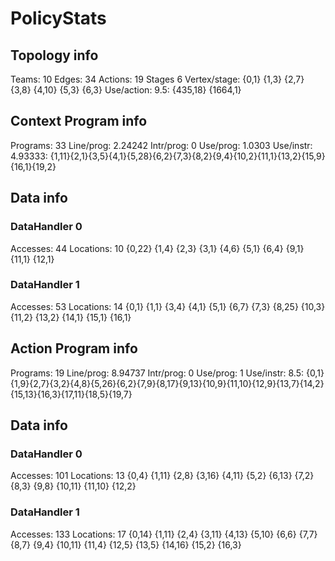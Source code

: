 # PolicyStats
## Topology info
Teams:		10
Edges:		34
Actions:	19
Stages		6
Vertex/stage:	{0,1} {1,3} {2,7} {3,8} {4,10} {5,3} {6,3} 
Use/action:	9.5: {435,18} {1664,1} 

## Context Program info
Programs:	33
Line/prog:	2.24242
Intr/prog:	0
Use/prog:	1.0303
Use/instr:	4.93333: {1,11}{2,1}{3,5}{4,1}{5,28}{6,2}{7,3}{8,2}{9,4}{10,2}{11,1}{13,2}{15,9}{16,1}{19,2}

## Data info

### DataHandler 0
Accesses:	44
Locations:	10
{0,22} {1,4} {2,3} {3,1} {4,6} {5,1} {6,4} {9,1} {11,1} {12,1} 

### DataHandler 1
Accesses:	53
Locations:	14
{0,1} {1,1} {3,4} {4,1} {5,1} {6,7} {7,3} {8,25} {10,3} {11,2} {13,2} {14,1} {15,1} {16,1} 



## Action Program info
Programs:	19
Line/prog:	8.94737
Intr/prog:	0
Use/prog:	1
Use/instr:	8.5: {0,1}{1,9}{2,7}{3,2}{4,8}{5,26}{6,2}{7,9}{8,17}{9,13}{10,9}{11,10}{12,9}{13,7}{14,2}{15,13}{16,3}{17,11}{18,5}{19,7}

## Data info

### DataHandler 0
Accesses:	101
Locations:	13
{0,4} {1,11} {2,8} {3,16} {4,11} {5,2} {6,13} {7,2} {8,3} {9,8} {10,11} {11,10} {12,2} 

### DataHandler 1
Accesses:	133
Locations:	17
{0,14} {1,11} {2,4} {3,11} {4,13} {5,10} {6,6} {7,7} {8,7} {9,4} {10,11} {11,4} {12,5} {13,5} {14,16} {15,2} {16,3} 
